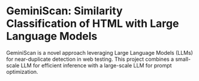 # GeminiScan: Similarity Classification of HTML with Large Language Models

GeminiScan is a novel approach leveraging Large Language Models (LLMs) for near-duplicate detection in web testing. This project combines a small-scale LLM for efficient inference with a large-scale LLM for prompt optimization.
